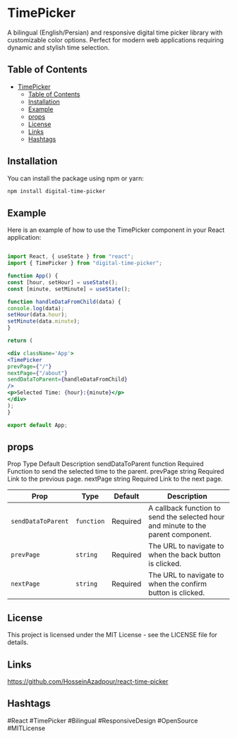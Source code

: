 # TimePicker

A bilingual (English/Persian) and responsive digital time picker library with customizable color options. Perfect for modern web applications requiring dynamic and stylish time selection.

## Table of Contents

- [TimePicker](#timepicker)
  - [Table of Contents](#table-of-contents)
  - [Installation](#installation)
  - [Example](#example)
  - [props](#props)
  - [License](#license)
  - [Links](#links)
  - [Hashtags](#hashtags)

## Installation

You can install the package using npm or yarn:

```bash
npm install digital-time-picker
```

## Example

Here is an example of how to use the TimePicker component in your React application:

```jsx

import React, { useState } from "react";
import { TimePicker } from "digital-time-picker";

function App() {
const [hour, setHour] = useState();
const [minute, setMinute] = useState();

function handleDataFromChild(data) {
console.log(data);
setHour(data.hour);
setMinute(data.minute);
}

return (

<div className='App'>
<TimePicker
prevPage={"/"}
nextPage={"/about"}
sendDataToParent={handleDataFromChild}
/>
<p>Selected Time: {hour}:{minute}</p>
</div>
);
}

export default App;
```

## props

Prop Type Default Description
sendDataToParent function Required Function to send the selected time to the parent.
prevPage string Required Link to the previous page.
nextPage string Required Link to the next page.

| Prop               | Type       | Default  | Description                                                                       |
| ------------------ | ---------- | -------- | --------------------------------------------------------------------------------- |
| `sendDataToParent` | `function` | Required | A callback function to send the selected hour and minute to the parent component. |
| `prevPage`         | `string`   | Required | The URL to navigate to when the back button is clicked.                           |
| `nextPage`         | `string`   | Required | The URL to navigate to when the confirm button is clicked.                        |

## License

This project is licensed under the MIT License - see the LICENSE file for details.

## Links

https://github.com/HosseinAzadpour/react-time-picker

## Hashtags

#React #TimePicker #Bilingual #ResponsiveDesign #OpenSource #MITLicense
